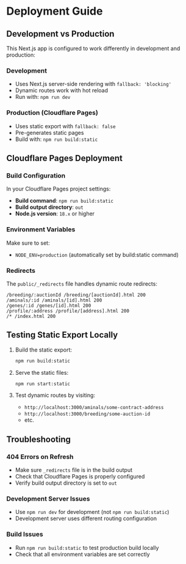 # Deployment Guide

## Development vs Production

This Next.js app is configured to work differently in development and production:

### Development
- Uses Next.js server-side rendering with `fallback: 'blocking'`
- Dynamic routes work with hot reload
- Run with: `npm run dev`

### Production (Cloudflare Pages)
- Uses static export with `fallback: false`
- Pre-generates static pages
- Build with: `npm run build:static`

## Cloudflare Pages Deployment

### Build Configuration
In your Cloudflare Pages project settings:

- **Build command**: `npm run build:static`
- **Build output directory**: `out`
- **Node.js version**: `18.x` or higher

### Environment Variables
Make sure to set:
- `NODE_ENV=production` (automatically set by build:static command)

### Redirects
The `public/_redirects` file handles dynamic route redirects:
```
/breeding/:auctionId /breeding/[auctionId].html 200
/aminals/:id /aminals/[id].html 200
/genes/:id /genes/[id].html 200
/profile/:address /profile/[address].html 200
/* /index.html 200
```

## Testing Static Export Locally

1. Build the static export:
   ```bash
   npm run build:static
   ```

2. Serve the static files:
   ```bash
   npm run start:static
   ```

3. Test dynamic routes by visiting:
   - `http://localhost:3000/aminals/some-contract-address`
   - `http://localhost:3000/breeding/some-auction-id`
   - etc.

## Troubleshooting

### 404 Errors on Refresh
- Make sure `_redirects` file is in the build output
- Check that Cloudflare Pages is properly configured
- Verify build output directory is set to `out`

### Development Server Issues
- Use `npm run dev` for development (not `npm run build:static`)
- Development server uses different routing configuration

### Build Issues
- Run `npm run build:static` to test production build locally
- Check that all environment variables are set correctly